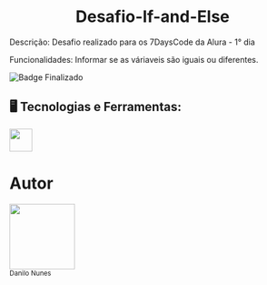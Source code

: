 ## <h1 align="center"> Desafio-If-and-Else </h1>

Descrição: Desafio realizado para os 7DaysCode da Alura - 1° dia

Funcionalidades: Informar se as váriaveis são iguais ou diferentes.

![Badge Finalizado](https://img.shields.io/badge/STATUS-FINALIZADO-green)

## 🖥️ Tecnologias e Ferramentas:

<img src="https://cdn.jsdelivr.net/gh/devicons/devicon/icons/javascript/javascript-original.svg" width="40" height="40"/>

# Autor

<img src="https://avatars.githubusercontent.com/u/113385253?v=4" width=115><br><sub>Danilo Nunes</sub>


